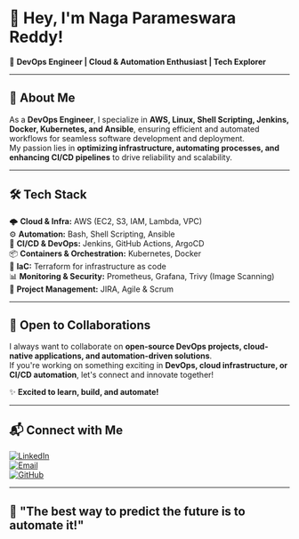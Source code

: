 # 👋 Hey, I'm Naga Parameswara Reddy!  
🚀 **DevOps Engineer | Cloud & Automation Enthusiast | Tech Explorer**  

---

## 🚀 About Me  
As a **DevOps Engineer**, I specialize in **AWS, Linux, Shell Scripting, Jenkins, Docker, Kubernetes, and Ansible**, ensuring efficient and automated workflows for seamless software development and deployment.  
My passion lies in **optimizing infrastructure, automating processes, and enhancing CI/CD pipelines** to drive reliability and scalability.  

---

## 🛠 Tech Stack  
🌩 **Cloud & Infra:** AWS (EC2, S3, IAM, Lambda, VPC)  
⚙️ **Automation:** Bash, Shell Scripting, Ansible  
🚀 **CI/CD & DevOps:** Jenkins, GitHub Actions, ArgoCD  
📦 **Containers & Orchestration:** Kubernetes, Docker  
🔧 **IaC:** Terraform for infrastructure as code  
📊 **Monitoring & Security:** Prometheus, Grafana, Trivy (Image Scanning)  
📌 **Project Management:** JIRA, Agile & Scrum  

---

## 🤝 Open to Collaborations  
I always want to collaborate on **open-source DevOps projects, cloud-native applications, and automation-driven solutions**.  
If you're working on something exciting in **DevOps, cloud infrastructure, or CI/CD automation**, let's connect and innovate together!  

✨ **Excited to learn, build, and automate!**  

---

## 📬 Connect with Me  

[![LinkedIn](https://img.shields.io/badge/LinkedIn-%230A66C2.svg?style=for-the-badge&logo=linkedin&logoColor=white)](https://linkedin.com/in/sparameswar)  
[![Email](https://img.shields.io/badge/Email-D14836?style=for-the-badge&logo=gmail&logoColor=white)](mailto:parameswarreddy2904@gmail.com)  
[![GitHub](https://img.shields.io/badge/GitHub-100000?style=for-the-badge&logo=github&logoColor=white)](https://github.com/NagaParameswaraReddy)  

---

## 🚀 "The best way to predict the future is to automate it!" 
